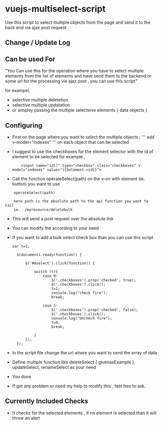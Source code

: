 # vuejs-multiselect-script
Use this script to select multiple objects from the page and send it to the back end via ajax post request

## Change / Update Log



## Can be used For
"You Can use this for the operation where you have to select multiple elements from the list of elements and have send them to the
backend or some url for the processing vie ajax post , you can use this script"

for exampel,

- selective multiple deletetion
- selective multiple updatation
- or simpley passing the multiple selecteive elements { data objects }


## Configuring


- First on the page where you want to select the multiple objects , ''' add v-model="indexes" ''' on each object that can be selected
- I suggest to use the checkboxes for the element selector with the id of element to be selected
  for example ,

          <input name="id[]" type="checkbox" class="checkboxes" v-model="indexes" value="{{$element->id}}">

- Call the function operateSelect(path) on the v-on with element (ie. button) you want to use

```
    operateSelect(path)  

    here path is the absolute path to the api function you want to Call
    ie.  /myresource/deletebulk
```
- This will send a post request over the absolute link
- You can modify the according to your need

- If you want to add a bulk select check box than you can use this script

  ```
  var t=1;

    $(document).ready(function() {

        $('#mselect').click(function() {

            switch (t){
                case 0:
                    $('.checkboxes').prop('checked', true);
                    $('.checkboxes').click();
                    t=1;
                    console.log("check fire");
                    break;

                case 1:
                    $('.checkboxes').prop('checked', false);
                    $('.checkboxes').click();
                    console.log("Uncheck fire");
                    t=0;
                    break;

            }
        });
    });

  ```

- In the script file change the url where you want to send the array of data
- Define multiple function like deleteSelect { givenasExample }, updateSelect, renameSelect as your need
- You done
- If get any problem or need my help to modify this , feel free to ask.


## Currently Included Checks

- It checks for the selected elements , if no element is selected than it will throw an alert
